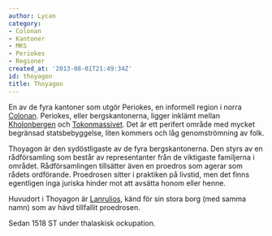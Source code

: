 ```yaml
---
author: Lycan
category:
- Colonan
- Kantoner
- MKS
- Periokes
- Regioner
created_at: '2013-08-01T21:49:34Z'
id: thoyagon
title: Thoyagon
---
```

En av de fyra kantoner som utgör Periokes, en informell region i norra [Colonan]. Periokes, eller bergskantonerna, ligger inklämt mellan [Kholonbergen] och [Tokonmassivet]. Det är ett perifert område med mycket begränsad statsbebyggelse, liten kommers och låg genomströmning av folk.

Thoyagon är den sydöstligaste av de fyra bergskantonerna. Den styrs av en rådförsamling som består av representanter från de viktigaste familjerna i området. Rådförsamlingen tillsätter även en proedros som agerar som rådets ordförande. Proedrosen sitter i praktiken på livstid, men det finns egentligen inga juriska hinder mot att avsätta honom eller henne.

Huvudort i Thoyagon är [Lanrulios], känd för sin stora borg (med samma namn) som av hävd tillfallit proedrosen.

Sedan 1518 ST under thalaskisk ockupation.

  [Colonan]: Colonan
  [Kholonbergen]: Kholonbergen
  [Tokonmassivet]: Tokonmassivet
  [Lanrulios]: Lanrulios